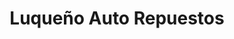 ---
title: "Luqueño Auto Repuestos"
url: /san-lucas-toliman/luqueno-auto-repuestos/
shop: Autoteile
---